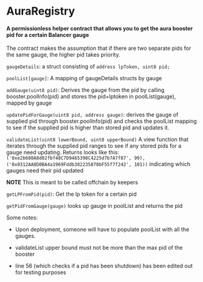 # AuraRegistry
#### A permissionless helper contract that allows you to get the aura booster pid for a certain Balancer gauge

The contract makes the assumption that if there are two separate pids for the same gauge, the higher pid takes priority. 

`gaugeDetails`: a struct consisting of 
`address lpToken, uint8 pid;`

`poolList[gauge]`: A mapping of gaugeDetails structs by gauge

`addGauge(uint8 pid)`: Derives the gauge from the pid by calling booster.poolInfo(pid) and stores the pid+lptoken in poolList(gauge), mapped by gauge

`updatePidForGauge(uint8 pid, address gauge)`: derives the gauge of supplied pid through booster.poolInfo(pid) and checks the poolList mapping to see if the supplied pid is higher than stored pid and updates it.  

`validateList(uint8 lowerBound, uint8 upperBound)` A view function that iterates through the supplied pid ranges to see if any stored pids for a gauge need updating. Returns looks like this:
`('0xe2b680A8d02fbf48C7D9465398C4225d7b7A7f87', 99), ('0x0312AA8D0BA4a1969Fddb382235870bF55f7f242', 101))` indicating which gauges need their pid updated

**NOTE** This is meant to be called offchain by keepers 

`getLPFromPid(pid)`: Get the lp token for a certain pid

`getPidFromGauge(gauge)` looks up gauge in poolList and returns the pid

Some notes:
* Upon deployment, someone will have to populate poolList with all the gauges.  

* validateList upper bound must not be more than the max pid of the booster

* line 56 (which checks if a pid has been shutdown) has been edited out for testing purposes